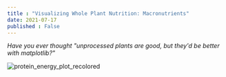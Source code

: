 ```yaml
---
title : "Visualizing Whole Plant Nutrition: Macronutrients"
date: 2021-07-17
published : False
---
```


*Have you ever thought "unprocessed plants are good, but they'd be better with matplotlib?"*

![protein_energy_plot_recolored](https://user-images.githubusercontent.com/87294351/126045282-7a18e224-80e4-427e-8df8-14f23c26a251.png)


